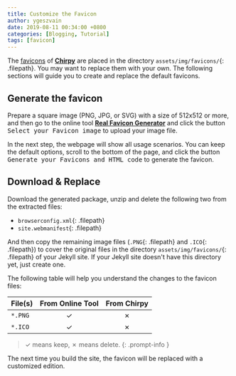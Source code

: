 ```yaml
---
title: Customize the Favicon
author: ygeszvain
date: 2019-08-11 00:34:00 +0800
categories: [Blogging, Tutorial]
tags: [favicon]
---
```


The [favicons](https://www.favicon-generator.org/about/) of [**Chirpy**](https://github.com/cotes2020/jekyll-theme-chirpy/) are placed in the directory `assets/img/favicons/`{: .filepath}. You may want to replace them with your own. The following sections will guide you to create and replace the default favicons.

## Generate the favicon

Prepare a square image (PNG, JPG, or SVG) with a size of 512x512 or more, and then go to the online tool [**Real Favicon Generator**](https://realfavicongenerator.net/) and click the button <kbd>Select your Favicon image</kbd> to upload your image file.

In the next step, the webpage will show all usage scenarios. You can keep the default options, scroll to the bottom of the page, and click the button <kbd>Generate your Favicons and HTML code</kbd> to generate the favicon.

## Download & Replace

Download the generated package, unzip and delete the following two from the extracted files:

- `browserconfig.xml`{: .filepath}
- `site.webmanifest`{: .filepath}

And then copy the remaining image files (`.PNG`{: .filepath} and `.ICO`{: .filepath}) to cover the original files in the directory `assets/img/favicons/`{: .filepath} of your Jekyll site. If your Jekyll site doesn't have this directory yet, just create one.

The following table will help you understand the changes to the favicon files:

| File(s)             | From Online Tool                  | From Chirpy |
|---------------------|:---------------------------------:|:-----------:|
| `*.PNG`             | ✓                                 | ✗           |
| `*.ICO`             | ✓                                 | ✗           |

>  ✓ means keep, ✗ means delete.
{: .prompt-info }

The next time you build the site, the favicon will be replaced with a customized edition.
